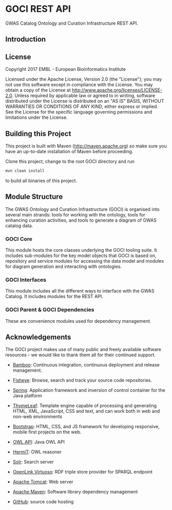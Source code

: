 # GOCI REST API
GWAS Catalog Ontology and Curation Infrastructure REST API.

## Introduction


## License

Copyright 2017 EMBL - European Bioinformatics Institute

Licensed under the Apache License, Version 2.0 (the "License"); you may not use this software except in compliance with the License. You may obtain a copy of the License at http://www.apache.org/licenses/LICENSE-2.0. Unless required by applicable law or agreed to in writing, software distributed under the License is distributed on an "AS IS" BASIS, WITHOUT WARRANTIES OR CONDITIONS OF ANY KIND, either express or implied. See the License for the specific language governing permissions and limitations under the License.

## Building this Project

This project is built with Maven (http://maven.apache.org) so make sure you have an up-to-date installation of Maven
before proceeding.

Clone this project, change to the root GOCI directory and run

```bash
mvn clean install
```

to build all binaries of this project.

## Module Structure

The GWAS Ontology and Curation Infrastructure (GOCI) is organised into several main strands: tools for working with the ontology, tools for enhancing curation activities, and tools to generate a diagram of GWAS catalog data.

### GOCI Core

This module hosts the core classes underlying the GOCI tooling suite. It includes sub-modules for the key model objects that GOCI is based on, repository and service modules for accessing the data model and modules for diagram generation and interacting with ontologies.

### GOCI Interfaces

This module includes all the different ways to interface with the GWAS Catalog. It includes modules for the REST API.

### GOCI Parent & GOCI Dependencies

These are convenience modules used for dependency management.

## Acknowledgements

The GOCI project makes use of many public and freely available software resources - we would like to thank them all for their continued support.

* [Bamboo](http://atlassian.com/software/bamboo/overview): Continuous integration, continuous deployment and release management.

* [Fisheye](http://atlassian.com/software/fisheye/overview): Browse, search and track your source code repositories.

* [Spring](http://spring.io/): Application framework and inversion of control container for the Java platform

* [ThymeLeaf](http://www.thymeleaf.org/): Template engine capable of processing and generating HTML, XML, JavaScript, CSS and text, and can work both in web and non-web environments

* [Bootstrap](http://getbootstrap.com/): HTML, CSS, and JS framework for developing responsive, mobile first projects on the web.

* [OWL API](http://owlapi.sourceforge.net/): Java OWL API

* [HermiT](http://www.hermit-reasoner.com/): OWL reasoner

* [Solr](http://lucene.apache.org/solr/): Search server

* [OpenLink Virtuoso](http://virtuoso.openlinksw.com/): RDF triple store provider for SPARQL endpoint

* [Apache Tomcat](http://tomcat.apache.org/): Web server

* [Apache Maven](https://maven.apache.org/): Software library dependency management

* [GitHub](https://github.com/): source code hosting

